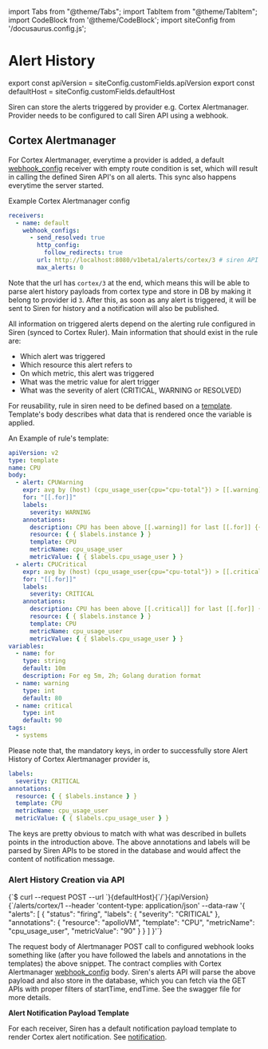 import Tabs from "@theme/Tabs";
import TabItem from "@theme/TabItem";
import CodeBlock from '@theme/CodeBlock';
import siteConfig from '/docusaurus.config.js';

# Alert History

export const apiVersion = siteConfig.customFields.apiVersion
export const defaultHost = siteConfig.customFields.defaultHost

Siren can store the alerts triggered by provider e.g. Cortex Alertmanager. Provider needs to be configured to call Siren API using a webhook.

## Cortex Alertmanager

For Cortex Alertmanager, everytime a provider is added, a default [webhook_config](https://prometheus.io/docs/alerting/latest/configuration/#webhook_config) receiver with empty route condition is set, which will result in calling the defined Siren API's on all alerts. This sync also happens everytime the server started.

Example Cortex Alertmanager config

```yaml
receivers:
  - name: default
    webhook_configs:
      - send_resolved: true
        http_config:
          follow_redirects: true
        url: http://localhost:8080/v1beta1/alerts/cortex/3 # siren API
        max_alerts: 0
```

Note that the url has `cortex/3` at the end, which means this will be able to parse alert history payloads from cortex type and store in DB by making it belong to provider id `3`. After this, as soon as any alert is triggered, it will be sent to Siren for history and a notification will also be published.

All information on triggered alerts depend on the alerting rule configured in Siren (synced to Cortex Ruler). Main information that should exist in the rule are:

- Which alert was triggered
- Which resource this alert refers to
- On which metric, this alert was triggered
- What was the metric value for alert trigger
- What was the severity of alert (CRITICAL, WARNING or RESOLVED)

For reusability, rule in siren need to be defined based on a [template](./template.md). Template's body describes what data that is rendered once the variable is applied.

An Example of rule's template:

```yaml
apiVersion: v2
type: template
name: CPU
body:
  - alert: CPUWarning
    expr: avg by (host) (cpu_usage_user{cpu="cpu-total"}) > [[.warning]]
    for: "[[.for]]"
    labels:
      severity: WARNING
    annotations:
      description: CPU has been above [[.warning]] for last [[.for]] {{ $labels.host }}
      resource: { { $labels.instance } }
      template: CPU
      metricName: cpu_usage_user
      metricValue: { { $labels.cpu_usage_user } }
  - alert: CPUCritical
    expr: avg by (host) (cpu_usage_user{cpu="cpu-total"}) > [[.critical]]
    for: "[[.for]]"
    labels:
      severity: CRITICAL
    annotations:
      description: CPU has been above [[.critical]] for last [[.for]] {{ $labels.host }}
      resource: { { $labels.instance } }
      template: CPU
      metricName: cpu_usage_user
      metricValue: { { $labels.cpu_usage_user } }
variables:
  - name: for
    type: string
    default: 10m
    description: For eg 5m, 2h; Golang duration format
  - name: warning
    type: int
    default: 80
  - name: critical
    type: int
    default: 90
tags:
  - systems
```

Please note that, the mandatory keys, in order to successfully store Alert History of Cortex Alertmanager provider is,

```yaml
labels:
  severity: CRITICAL
annotations:
  resource: { { $labels.instance } }
  template: CPU
  metricName: cpu_usage_user
  metricValue: { { $labels.cpu_usage_user } }
```

The keys are pretty obvious to match with what was described in bullets points in the introduction above. The above annotations and labels will be parsed by Siren APIs to be stored in the database and would affect the content of notification message.

### Alert History Creation via API

<Tabs groupId="api">
  <TabItem value="http" label="HTTP">
    <CodeBlock className="language-bash">
    {`$ curl --request POST
  --url `}{defaultHost}{`/`}{apiVersion}{`/alerts/cortex/1
  --header 'content-type: application/json'
  --data-raw '{
    "alerts": [
        {
            "status": "firing",
            "labels": {
                "severity": "CRITICAL"
            },
            "annotations": {
                "resource": "apolloVM",
                "template": "CPU",
                "metricName": "cpu_usage_user",
                "metricValue": "90"
            }
        }
    ]
}'`}
    </CodeBlock>
  </TabItem>
</Tabs>

The request body of Alertmanager POST call to configured webhook looks something like (after you have followed the labels and annotations in the templates) the above snippet. The contract complies with Cortex Alertmanager [webhook_config](https://prometheus.io/docs/alerting/latest/configuration/#webhook_config) body. Siren's alerts API will parse the above payload and also store in the database, which you can fetch via the GET APIs with proper filters of startTime, endTime. See the swagger file for more details.


**Alert Notification Payload Template**

For each receiver, Siren has a default notification payload template to render Cortex alert notification. See [notification](./notification.md#message-payload-format).